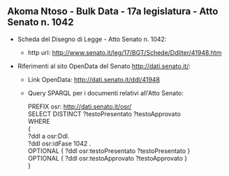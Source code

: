 ## Akoma Ntoso - Bulk Data - 17a legislatura - Atto Senato n. 1042 ##

* Scheda del Disegno di Legge - Atto Senato n. 1042:
	* http url: http://www.senato.it/leg/17/BGT/Schede/Ddliter/41948.htm

* Riferimenti al sito OpenData del Senato http://dati.senato.it/:
	* Link OpenData: http://dati.senato.it/ddl/41948
	* Query SPARQL per i documenti relativi all'Atto Senato:

        PREFIX osr: <http://dati.senato.it/osr/>  
		SELECT DISTINCT ?testoPresentato ?testoApprovato  
		WHERE  
		{  
		    ?ddl a osr:Ddl.  
		    ?ddl osr:idFase 1042 .  
		    OPTIONAL { ?ddl osr:testoPresentato ?testoPresentato }  
		    OPTIONAL { ?ddl osr:testoApprovato ?testoApprovato }  
		}
		